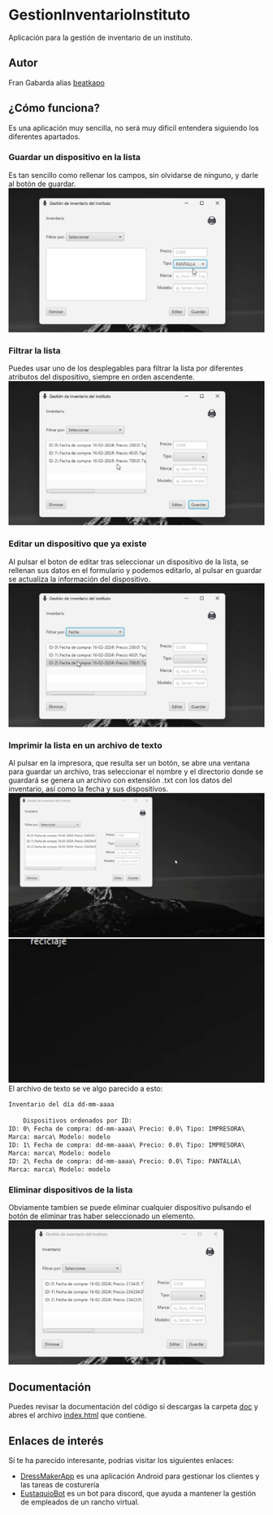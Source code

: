 # GestionInventarioInstituto
Aplicación para la gestión de inventario de un instituto.
## Autor
Fran Gabarda alias [beatkapo](https://github.com/beatkapo/)
## ¿Cómo funciona?
Es una aplicación muy sencilla, no será muy dificil entendera siguiendo los diferentes apartados.
### Guardar un dispositivo en la lista
Es tan sencillo como rellenar los campos, sin olvidarse de ninguno, y darle al botón de guardar.
![Gif animado con un ejemplo de como guardar un dispositivo en la lista](https://github.com/beatkapo/GestionInventarioInstituto/blob/main/GestionInventarioInstituto/doc/img/guardar.gif?raw=true)
### Filtrar la lista 
Puedes usar uno de los desplegables para filtrar la lista por diferentes atributos del dispositivo, siempre en orden ascendente.
![Gif animado con un ejemplo de como se filtra](https://github.com/beatkapo/GestionInventarioInstituto/blob/main/GestionInventarioInstituto/doc/img/filtrar.gif?raw=true)
### Editar un dispositivo que ya existe
Al pulsar el boton de editar tras seleccionar un dispositivo de la lista, se rellenan sus datos en el formulario y podemos editarlo, al pulsar en guardar se actualiza la información del dispositivo.
![Gif animado con un ejemplo de como se edita un dispositivo de la lista](https://github.com/beatkapo/GestionInventarioInstituto/blob/main/GestionInventarioInstituto/doc/img/editar.gif?raw=true)
### Imprimir la lista en un archivo de texto
Al pulsar en la impresora, que resulta ser un botón, se abre una ventana para guardar un archivo, tras seleccionar el nombre y el directorio donde se guardará se genera un archivo con extensión .txt con los datos del inventario, así como la fecha y sus dispositivos.
![Gif con un ejemplo de como se guarda un inventario](https://github.com/beatkapo/GestionInventarioInstituto/blob/main/GestionInventarioInstituto/doc/img/imprimir.gif?raw=true)
![Gif animado de el archivo apareciendo](https://github.com/beatkapo/GestionInventarioInstituto/blob/main/GestionInventarioInstituto/doc/img/pop.gif?raw=true)
El archivo de texto se ve algo parecido a esto:
```
Inventario del día dd-mm-aaaa

	Dispositivos ordenados por ID:
ID: 0\ Fecha de compra: dd-mm-aaaa\ Precio: 0.0\ Tipo: IMPRESORA\ Marca: marca\ Modelo: modelo
ID: 1\ Fecha de compra: dd-mm-aaaa\ Precio: 0.0\ Tipo: IMPRESORA\ Marca: marca\ Modelo: modelo
ID: 2\ Fecha de compra: dd-mm-aaaa\ Precio: 0.0\ Tipo: PANTALLA\ Marca: marca\ Modelo: modelo

```
### Eliminar dispositivos de la lista
Obviamente tambien se puede eliminar cualquier dispositivo pulsando el botón de eliminar tras haber seleccionado un elemento.
![Gif animado de un ejemplo sobre como eliminar un dispositivo de la lista](https://github.com/beatkapo/GestionInventarioInstituto/blob/main/GestionInventarioInstituto/doc/img/eliminar.gif?raw=true)

## Documentación
Puedes revisar la documentación del código si descargas la carpeta [doc](https://github.com/beatkapo/GestionInventarioInstituto/tree/main/GestionInventarioInstituto/doc) y abres el archivo [index.html](https://github.com/beatkapo/GestionInventarioInstituto/blob/main/GestionInventarioInstituto/doc/index.html) que contiene.
## Enlaces de interés
Si te ha parecido interesante, podrias visitar los siguientes enlaces:
- [DressMakerApp](https://github.com/beatkapo/DressMakerApp) es una aplicación Android para gestionar los clientes y las tareas de costurería
- [EustaquioBot](https://github.com/beatkapo/EustaquioBot) es un bot para discord, que ayuda a mantener la gestión de empleados de un rancho virtual.
